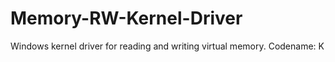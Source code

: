 # Memory-RW-Kernel-Driver
 Windows kernel driver for reading and writing virtual memory.
Codename: K
